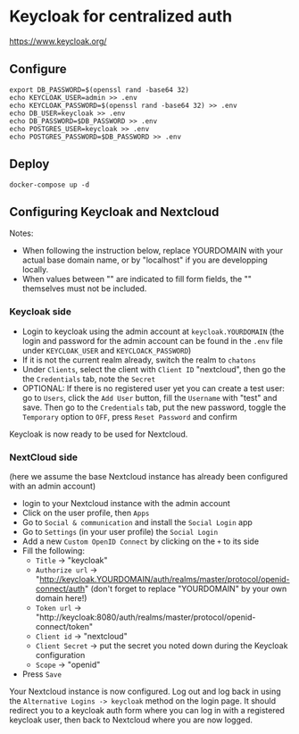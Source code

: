 # Keycloak for centralized auth

https://www.keycloak.org/

## Configure
```
export DB_PASSWORD=$(openssl rand -base64 32)
echo KEYCLOAK_USER=admin >> .env
echo KEYCLOAK_PASSWORD=$(openssl rand -base64 32) >> .env
echo DB_USER=keycloak >> .env
echo DB_PASSWORD=$DB_PASSWORD >> .env
echo POSTGRES_USER=keycloak >> .env
echo POSTGRES_PASSWORD=$DB_PASSWORD >> .env
```

## Deploy
```
docker-compose up -d
```

## Configuring Keycloak and Nextcloud

Notes:
- When following the instruction below, replace YOURDOMAIN with your actual base domain name, or by "localhost" if you are developping locally.
- When values between "" are indicated to fill form fields, the "" themselves must not be included.

### Keycloak side

- Login to keycloak using the admin account at `keycloak.YOURDOMAIN`
  (the login and password for the admin account can be found in the `.env` file under `KEYCLOAK_USER` and `KEYCLOACK_PASSWORD`)
- If it is not the current realm already, switch the realm to `chatons`
- Under `Clients`, select the client with `Client ID` "nextcloud", then go the the `Credentials` tab, note the `Secret`
- OPTIONAL: If there is no registered user yet you can create a test user: go to `Users`, click the `Add User` button, fill the `Username` with "test" and save. Then go to the `Credentials` tab, put the new password, toggle the `Temporary` option to `OFF`, press `Reset Password` and confirm

Keycloak is now ready to be used for Nextcloud.

### NextCloud side

(here we assume the base Nextcloud instance has already been configured with an admin account)

- login to your Nextcloud instance with the admin account
- Click on the user profile, then `Apps`
- Go to `Social & communication` and install the `Social Login` app
- Go to `Settings` (in your user profile) the `Social Login`
- Add a new `Custom OpenID Connect` by clicking on the `+` to its side
- Fill the following:
  - `Title` -> "keycloak"
  - `Authorize url` -> "http://keycloak.YOURDOMAIN/auth/realms/master/protocol/openid-connect/auth" (don't forget to replace "YOURDOMAIN" by your own domain here!)
  - `Token url` -> "http://keycloak:8080/auth/realms/master/protocol/openid-connect/token"
  - `Client id` -> "nextcloud"
  - `Client Secret` -> put the secret you noted down during the Keycloak configuration
  - `Scope` -> "openid"
- Press `Save`

Your Nextcloud instance is now configured. Log out and log back in using the `Alternative Logins -> keycloak` method on the login page. It should redirect you to a keycloak auth form where you can log in with a registered keycloak user, then back to Nextcloud where you are now logged.
